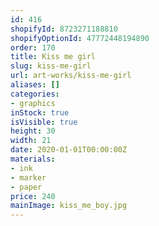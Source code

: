 ```yaml
---
id: 416
shopifyId: 8723271188810
shopifyOptionId: 47772448194890
order: 170
title: Kiss me girl
slug: kiss-me-girl
url: art-works/kiss-me-girl
aliases: []
categories:
- graphics
inStock: true
isVisible: true
height: 30
width: 21
date: 2020-01-01T00:00:00Z
materials:
- ink
- marker
- paper
price: 240
mainImage: kiss_me_boy.jpg
---
```

